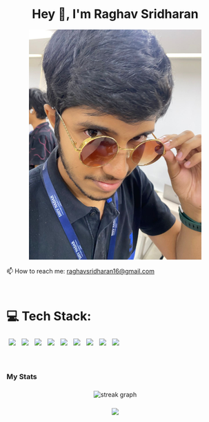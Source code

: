 <h1 align="center">Hey 👋, I'm Raghav Sridharan</h1>

<p align="center">
  <img src="mypic.jpeg" alt="raghavsridharan" width="400" />
</p>

<p align="left">
  📫 How to reach me: <a href="mailto:raghavsridharan16@gmail.com">raghavsridharan16@gmail.com</a>
</p><br>

# 💻 Tech Stack:
<p align="left">
  <span style="display:inline-block;margin:5px;transition:all 0.3s ease-in-out;"><img src="https://img.shields.io/badge/c-%2300599C.svg?style=for-the-badge&logo=c&logoColor=white" /></span>
  <span style="display:inline-block;margin:5px;transition:all 0.3s ease-in-out;"><img src="https://img.shields.io/badge/c++-%2300599C.svg?style=for-the-badge&logo=c%2B%2B&logoColor=white" /></span>
  <span style="display:inline-block;margin:5px;transition:all 0.3s ease-in-out;"><img src="https://img.shields.io/badge/javascript-%23323330.svg?style=for-the-badge&logo=javascript&logoColor=%23F7DF1E" /></span>
  <span style="display:inline-block;margin:5px;transition:all 0.3s ease-in-out;"><img src="https://img.shields.io/badge/java-%23ED8B00.svg?style=for-the-badge&logo=openjdk&logoColor=white" /></span>
  <span style="display:inline-block;margin:5px;transition:all 0.3s ease-in-out;"><img src="https://img.shields.io/badge/python-3670A0?style=for-the-badge&logo=python&logoColor=ffdd54" /></span>
  <span style="display:inline-block;margin:5px;transition:all 0.3s ease-in-out;"><img src="https://img.shields.io/badge/react_native-%2320232a.svg?style=for-the-badge&logo=react&logoColor=%2361DAFB" /></span>
  <span style="display:inline-block;margin:5px;transition:all 0.3s ease-in-out;"><img src="https://img.shields.io/badge/mysql-4479A1.svg?style=for-the-badge&logo=mysql&logoColor=white" /></span>
  <span style="display:inline-block;margin:5px;transition:all 0.3s ease-in-out;"><img src="https://img.shields.io/badge/scikit--learn-%23F7931E.svg?style=for-the-badge&logo=scikit-learn&logoColor=white" /></span>
  <span style="display:inline-block;margin:5px;transition:all 0.3s ease-in-out;"><img src="https://img.shields.io/badge/TensorFlow-%23FF6F00.svg?style=for-the-badge&logo=TensorFlow&logoColor=white" /></span>
</p><br>


<h3 align="left">My Stats</h3>

###

<div align="center">
  <img src="https://streak-stats.demolab.com?user=raghavsridharan&locale=en&mode=daily&theme=blue_green&hide_border=false&border_radius=5&order=3" height="220" alt="streak graph"  />
</div>

###

<div align="center">
  <img src="https://profile-counter.glitch.me/raghavsridharan/count.svg?"  />
</div>

###

<!-- Proudly created with GPRM ( https://gprm.itsvg.in ) -->
